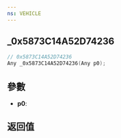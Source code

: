 ```yaml
---
ns: VEHICLE
---
```

## _0x5873C14A52D74236

```c
// 0x5873C14A52D74236
Any _0x5873C14A52D74236(Any p0);
```


## 參數
* **p0**: 

## 返回值
